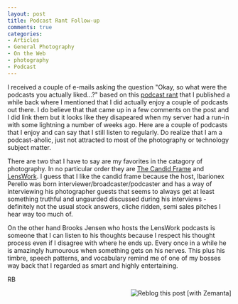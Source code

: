 ```yaml
---
layout: post
title: Podcast Rant Follow-up
comments: true
categories:
- Articles
- General Photography
- On the Web
- photography
- Podcast
---
```

I received a couple of e-mails asking the question "Okay, so what were the podcasts you actually liked...?" based on this <a href="http://photo.rwboyer.com/2008/09/podcast-rant/">podcast rant</a> that I published a while back where I mentioned that I did actually enjoy a couple of podcasts out there. I do believe that that came up in a few comments on the post and I did link them but it looks like they disapeared when my server had a run-in with some lightning a number of weeks ago. Here are a couple of podcasts that I enjoy and can say that I still listen to regularly. Do realize that I am a podcast-aholic, just not attracted to most of the photography or technology subject matter.

<!--more-->There are two that I have to say are my favorites in the catagory of photography. In no particular order they are <a href="http://thecandidframe.blogspot.com/">The Candid Frame</a> and <a href="http://www.lenswork.com/lwpod.htm">LensWork</a>. I guess that I like the candid frame because the host, Ibarionex Perello was born interviewer/broadcaster/podcaster and has a way of interviewing his photographer guests that seems to always get at least something truthful and ungaurded discussed during his interviews - definitely not the usual stock answers, cliche ridden, semi sales pitches I hear way too much of.

On the other hand Brooks Jensen who hosts the LensWork podcasts is someone that I can listen to his thoughts because I respect his thought process even if I disagree with where he ends up. Every once in a while he is amazingly humourous when something gets on his nerves. This plus his timbre, speech patterns, and vocabulary remind me of one of my bosses way back that I regarded as smart and highly entertaining.

RB
<div class="zemanta-pixie" style="margin-top: 10px; height: 15px;"><a class="zemanta-pixie-a" title="Zemified by Zemanta" href="http://reblog.zemanta.com/zemified/593837be-4f9c-46e7-bb71-fa2e8a3cccfb/"><img class="zemanta-pixie-img" style="border: medium none ; float: right;" src="http://img.zemanta.com/reblog_e.png?x-id=593837be-4f9c-46e7-bb71-fa2e8a3cccfb" alt="Reblog this post [with Zemanta]" /></a></div>